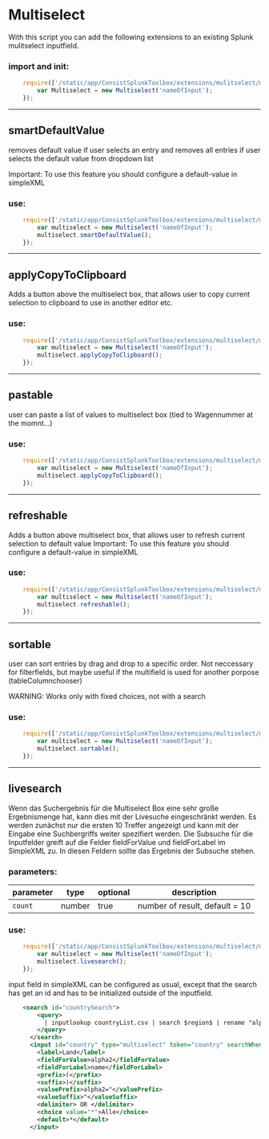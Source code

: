 # Multiselect
With this script you can add the following extensions to an existing Splunk mulitselect inputfield.

### import and init:
```javascript
    require(['/static/app/ConsistSplunkToolbox/extensions/mulitselect/multiselect.js'], function(Multiselect) {
        var Multiselect = new Multiselect('nameOfInput');
    });
```

___
## smartDefaultValue
removes default value if user selects an entry
and removes all entries if user selects the default value from dropdown list

Important: To use this feature you should configure a default-value in simpleXML

### use:
```javascript
    require(['/static/app/ConsistSplunkToolbox/extensions/multiselect/multiselect.js'], function(Multiselect) {
        var multiselect = new Multiselect('nameOfInput');
        multiselect.smartDefaultValue();
    });
```

___
## applyCopyToClipboard
Adds a button above the multiselect box, that allows user to copy current selection to clipboard to use in another editor etc.

### use:
```js
    require(['/static/app/ConsistSplunkToolbox/extensions/multiselect/multiselect.js'], function(Multiselect) {
        var multiselect = new Multiselect('nameOfInput');
        multiselect.applyCopyToClipboard();
    });
```
___
## pastable
user can paste a list of values to multiselect box
(tied to Wagennummer at the momnt...)

### use:
```js
    require(['/static/app/ConsistSplunkToolbox/extensions/multiselect/multiselect.js'], function(Multiselect) {
        var multiselect = new Multiselect('nameOfInput');
        multiselect.applyCopyToClipboard();
    });
```

___
## refreshable
Adds a button above multiselect box, that allows user to refresh current selection to default value
Important: To use this feature you should configure a default-value in simpleXML

### use:
```javascript
    require(['/static/app/ConsistSplunkToolbox/extensions/multiselect/multiselect.js'], function(Multiselect) {
        var multiselect = new Multiselect('nameOfInput');
        multiselect.refreshable();
    });
```

___
## sortable
user can sort entries by drag and drop to a specific order. 
Not neccessary for filterfields, but maybe useful if the multifield is used for another porpose (tableColumnchooser)

WARNING: Works only with fixed choices, not with a search

### use:
```javascript
    require(['/static/app/ConsistSplunkToolbox/extensions/multiselect/multiselect.js'], function(Multiselect) {
        var multiselect = new Multiselect('nameOfInput');
        multiselect.sortable();
    });
```
___
## livesearch
Wenn das Suchergebnis für die Multiselect Box eine sehr große Ergebnismenge hat, kann dies mit der Livesuche eingeschränkt werden.
Es werden zunächst nur die ersten 10 Treffer angezeigt und kann mit der Eingabe eine Suchbergriffs weiter spezifiert werden.
Die Subsuche für die Inputfelder greift auf die Felder fieldForValue und fieldForLabel im SimpleXML zu. In diesen Feldern sollte das Ergebnis der Subsuche stehen.

### parameters:

| parameter           | type               | optional | description                           |
| ---------           | -------------------| ---------| --------------------------------------|
| `count`             | number             | true     | number of result, default = 10        |

### use:
```javascript
    require(['/static/app/ConsistSplunkToolbox/extensions/multiselect/multiselect.js'], function(Multiselect) {
        var multiselect = new Multiselect('nameOfInput');
        multiselect.livesearch();
    });
```

input field in simpleXML can be configured as usual, except that the search has get an id and has to be initialized outside of the inputfield. 
```xml
    <search id="countrySearch">
        <query>
          | inputlookup countryList.csv | search $region$ | rename "alpha-2" as alpha2 | fields name alpha2
        </query>
      </search>
      <input id="country" type="multiselect" token="country" searchWhenChanged="true">
        <label>Land</label>
        <fieldForValue>alpha2</fieldForValue>
        <fieldForLabel>name</fieldForLabel>
        <prefix>(</prefix>
        <suffix>)</suffix>
        <valuePrefix>alpha2="</valuePrefix>
        <valueSuffix>"</valueSuffix>
        <delimiter> OR </delimiter>
        <choice value="*">Alle</choice>
        <default>*</default>
      </input>
```